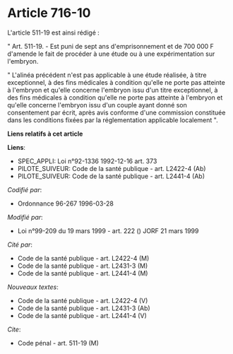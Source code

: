 # Article 716-10

L'article 511-19 est ainsi rédigé :

" Art. 511-19. - Est puni de sept ans d'emprisonnement et de 700 000 F d'amende le fait de procéder à une étude ou à une
expérimentation sur l'embryon.

" L'alinéa précédent n'est pas applicable à une étude réalisée, à titre exceptionnel, à des fins médicales à condition
qu'elle ne porte pas atteinte à l'embryon et qu'elle concerne l'embryon issu d'un titre exceptionnel, à des fins médicales à
condition qu'elle ne porte pas atteinte à l'embryon et qu'elle concerne l'embryon issu d'un couple ayant donné son
consentement par écrit, après avis conforme d'une commission constituée dans les conditions fixées par la réglementation
applicable localement ".

**Liens relatifs à cet article**

**Liens**:

  - SPEC_APPLI: Loi n°92-1336 1992-12-16 art. 373
  - PILOTE_SUIVEUR: Code de la santé publique - art. L2422-4 (Ab)
  - PILOTE_SUIVEUR: Code de la santé publique - art. L2441-4 (Ab)

_Codifié par_:

  - Ordonnance 96-267 1996-03-28

_Modifié par_:

  - Loi n°99-209 du 19 mars 1999 - art. 222 () JORF 21 mars 1999

_Cité par_:

  - Code de la santé publique - art. L2422-4 (M)
  - Code de la santé publique - art. L2431-3 (M)
  - Code de la santé publique - art. L2441-4 (M)

_Nouveaux textes_:

  - Code de la santé publique - art. L2422-4 (V)
  - Code de la santé publique - art. L2431-3 (Ab)
  - Code de la santé publique - art. L2441-4 (V)

_Cite_:

  - Code pénal - art. 511-19 (M)
